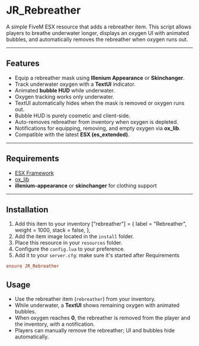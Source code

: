 # JR_Rebreather

A simple FiveM ESX resource that adds a rebreather item.
 This script allows players to breathe underwater longer, displays an oxygen UI with animated bubbles, and automatically removes the rebreather when oxygen runs out.

---

## Features

* Equip a rebreather mask using **Illenium Appearance** or **Skinchanger**.
* Track underwater oxygen with a **TextUI** indicator.
* Animated **bubble HUD** while underwater.
* Oxygen tracking works only underwater.
* TextUI automatically hides when the mask is removed or oxygen runs out.
* Bubble HUD is purely cosmetic and client-side.
* Auto-removes rebreather from inventory when oxygen is depleted.
* Notifications for equipping, removing, and empty oxygen via **ox\_lib**.
* Compatible with the latest **ESX (es\_extended)**.

---

## Requirements

* [ESX Framework](https://esx-framework.org/)
* [ox\_lib](https://overextended.github.io/ox_lib/)
* **illenium-appearance** or **skinchanger** for clothing support

---

## Installation

1. Add this item to your inventory
	["rebreather"] = {
		label = "Rebreather",
		weight = 1000,
		stack = false,
	},
2. Add the item image located in the `install` folder.
3. Place this resource in your `resources` folder.
4. Configure the `config.lua` to your preference.
5. Add it to your `server.cfg`: make sure it's started after Requirements

```cfg
ensure JR_Rebreather
```

## Usage

* Use the rebreather item (`rebreather`) from your inventory.
* While underwater, a **TextUI** shows remaining oxygen with animated bubbles.
* When oxygen reaches **0**, the rebreather is removed from the player and the inventory, with a notification.
* Players can manually remove the rebreather; UI and bubbles hide automatically.
